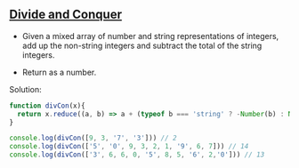 ## [Divide and Conquer](https://www.codewars.com/kata/57eaec5608fed543d6000021)

- Given a mixed array of number and string representations of integers, add up the non-string integers and subtract the total of the string integers.

- Return as a number.


Solution:

```js
function divCon(x){
  return x.reduce((a, b) => a + (typeof b === 'string' ? -Number(b) : Number(b)), 0)
}

console.log(divCon([9, 3, '7', '3'])) // 2
console.log(divCon(['5', '0', 9, 3, 2, 1, '9', 6, 7])) // 14
console.log(divCon(['3', 6, 6, 0, '5', 8, 5, '6', 2,'0'])) // 13
```
